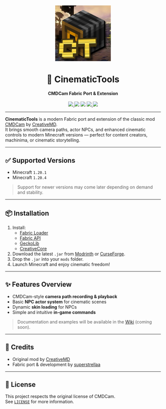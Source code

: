 <p align="center">
  <img src="docs/icon.png" alt="CinematicTools Icon" width="180" />
</p>

<h1 align="center">🎥 CinematicTools</h1>
<h4 align="center">CMDCam Fabric Port & Extension</h4>

<p align="center">
  <a href="https://github.com/superstrellaa/CinematicTools/releases">
    <img src="https://img.shields.io/github/v/release/superstrellaa/CinematicTools?style=flat-square" />
  </a>
  <img src="https://img.shields.io/badge/Minecraft-1.20.1%20%7C%201.20.4-blue?style=flat-square" />
  <img src="https://img.shields.io/badge/Loader-Fabric-blueviolet?style=flat-square" />
  <a href="https://github.com/superstrellaa/CinematicTools/issues">
    <img src="https://img.shields.io/github/issues/superstrellaa/CinematicTools?style=flat-square" />
  </a>
  <img src="https://img.shields.io/github/license/superstrellaa/CinematicTools?style=flat-square" />
</p>

---

**CinematicTools** is a modern Fabric port and extension of the classic mod [CMDCam](https://www.curseforge.com/minecraft/mc-mods/cmdcam) by [CreativeMD](https://github.com/CreativeMD).  
It brings smooth camera paths, actor NPCs, and enhanced cinematic controls to modern Minecraft versions — perfect for content creators, machinima, or cinematic storytelling.

---

## ✅ Supported Versions

- Minecraft `1.20.1`
- Minecraft `1.20.4`

> Support for newer versions may come later depending on demand and stability.

---

## 📦 Installation

1. Install:
    - [Fabric Loader](https://fabricmc.net/use/)
    - [Fabric API](https://modrinth.com/mod/fabric-api)
    - [GeckoLib](https://modrinth.com/mod/geckolib)
    - [CreativeCore](https://modrinth.com/mod/creativecore)
2. Download the latest `.jar` from [Modrinth](https://modrinth.com/mod/cinematictools) or [CurseForge](https://curseforge.com/minecraft/mc-mods/cinematictools).
3. Drop the `.jar` into your `mods` folder.
4. Launch Minecraft and enjoy cinematic freedom!

---

## ✨ Features Overview

- CMDCam-style **camera path recording & playback**
- Basic **NPC actor system** for cinematic scenes
- Dynamic **skin loading** for NPCs
- Simple and intuitive **in-game commands**

> Documentation and examples will be available in the [Wiki](https://github.com/superstrellaa/CinematicTools/wiki) (coming soon).

---

## 🙌 Credits

- Original mod by [CreativeMD](https://github.com/CreativeMD)
- Fabric port & development by [superstrellaa](https://superstrellaa.is-a.dev)

---

## 📜 License

This project respects the original license of CMDCam.  
See [`LICENSE`](LICENSE) for more information.
